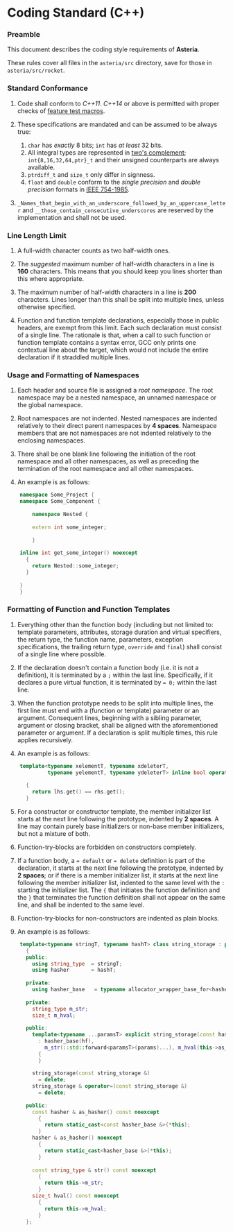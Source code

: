 # Coding Standard (C++)

### Preamble

This document describes the coding style requirements of **Asteria**.

These rules cover all files in the `asteria/src` directory, save for those in `asteria/src/rocket`.

### Standard Conformance

1. Code shall conform to _C++11_. _C++14_ or above is permitted with proper checks of [feature test macros](https://isocpp.org/std/standing-documents/sd-6-sg10-feature-test-recommendations).

2. These specifications are mandated and can be assumed to be always true:

    1. `char` has _exactly_ 8 bits; `int` has _at least_ 32 bits.
    2. All integral types are represented in [two's complement](https://en.wikipedia.org/wiki/Two%27s_complement); `int{8,16,32,64,ptr}_t` and their unsigned counterparts are always available.
    3. `ptrdiff_t` and `size_t` only differ in signness.
    4. `float` and `double` conform to the _single precision_ and _double precision_ formats in [IEEE 754-1985](https://en.wikipedia.org/wiki/IEEE_754-1985).

3. `_Names_that_begin_with_an_underscore_followed_by_an_uppercase_letter` and `__those_contain_consecutive_underscores` are reserved by the implementation and shall not be used.

### Line Length Limit

1. A full-width character counts as two half-width ones.

2. The _suggested_ maximum number of half-width characters in a line is **160** characters. This means that you should keep you lines shorter than this where appropriate.

3. The maximum number of half-width characters in a line is **200** characters. Lines longer than this shall be split into multiple lines, unless otherwise specified.

4. Function and function template declarations, especially those in public headers, are exempt from this limit. Each such declaration must consist of a single line. The rationale is that, when a call to such function or function template contains a syntax error, GCC only prints one contextual line about the target, which would not include the entire declaration if it straddled multiple lines.

### Usage and Formatting of Namespaces

1. Each header and source file is assigned a _root namespace_. The root namespace may be a nested namespace, an unnamed namespace or the global namespace.

2. Root namespaces are not indented. Nested namespaces are indented relatively to their direct parent namespaces by **4 spaces**. Namespace members that are not namespaces are not indented relatively to the enclosing namespaces.

3. There shall be one blank line following the initiation of the root namespace and all other namespaces, as well as preceding the termination of the root namespace and all other namespaces.

4. An example is as follows:

```c++
    namespace Some_Project {
    namespace Some_Component {
    
        namespace Nested {
        
        extern int some_integer;
        
        }
        
    inline int get_some_integer() noexcept
      {
        return Nested::some_integer;
      }
    
    }
    }
```

### Formatting of Function and Function Templates

1. Everything other than the function body (including but not limited to: template parameters, attributes, storage duration and virtual specifiers, the return type, the function name, parameters, exception specifications, the trailing return type, `override` and `final`) shall consist of a single line where possible.

2. If the declaration doesn't contain a function body (i.e. it is not a definition), it is terminated by a `;` within the last line. Specifically, if it declares a pure virtual function, it is terminated by `= 0;` within the last line.

3. When the function prototype needs to be split into multiple lines, the first line must end with a (function or template) parameter or an argument. Consequent lines, beginning with a sibling parameter, argument or closing bracket, shall be aligned with the aforementioned parameter or argument. If a declaration is split multiple times, this rule applies recursively.

4. An example is as follows:

```c++
    template<typename xelementT, typename xdeleterT,
             typename yelementT, typename ydeleterT> inline bool operator==(const unique_ptr<xelementT, xdeleterT> &lhs,
                                                                            const unique_ptr<yelementT, ydeleterT> &rhs) noexcept
      {
        return lhs.get() == rhs.get();
      }
```

5. For a constructor or constructor template, the member initializer list starts at the next line following the prototype, indented by **2 spaces**. A line may contain purely base initializers or non-base member initializers, but not a mixture of both.

6. Function-try-blocks are forbidden on constructors completely.

7. If a function body, a `= default` or `= delete` definition is part of the declaration, it starts at the next line following the prototype, indented by **2 spaces**; or if there is a member initializer list, it starts at the next line following the member initializer list, indented to the same level with the `:` starting the initializer list. The `{` that initiates the function definition and the `}` that terminates the function definition shall not appear on the same line, and shall be indented to the same level.

8. Function-try-blocks for non-constructors are indented as plain blocks.

9. An example is as follows:

```c++
    template<typename stringT, typename hashT> class string_storage : private allocator_wrapper_base_for<hashT>::type
      {
      public:
        using string_type  = stringT;
        using hasher       = hashT;
    
      private:
        using hasher_base   = typename allocator_wrapper_base_for<hasher>::type;
    
      private:
        string_type m_str;
        size_t m_hval;
    
      public:
        template<typename ...paramsT> explicit string_storage(const hasher &hf, paramsT &&...params)
          : hasher_base(hf),
            m_str(::std::forward<paramsT>(params)...), m_hval(this->as_hasher()(this->m_str))
          {
          }
    
        string_storage(const string_storage &)
          = delete;
        string_storage & operator=(const string_storage &)
          = delete;
    
      public:
        const hasher & as_hasher() const noexcept
          {
            return static_cast<const hasher_base &>(*this);
          }
        hasher & as_hasher() noexcept
          {
            return static_cast<hasher_base &>(*this);
          }
    
        const string_type & str() const noexcept
          {
            return this->m_str;
          }
        size_t hval() const noexcept
          {
            return this->m_hval;
          }
      };
```
